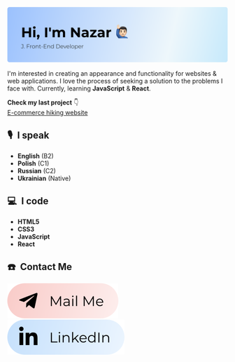 ![Hi, I'm Nazar][img_header]

<!-- # Hi, I'm Nazar 🙋🏻‍♂️ -->

I'm interested in creating an appearance and functionality for websites & web applications. I love the process of seeking a solution to the problems I face with. Currently, learning **JavaScript** & **React**.

**Check my last project** 👇
<br>
[E-commerce hiking website][link_project]

## 🎙 I speak 

- **English** (B2)  
- **Polish** (C1)  
- **Russian** (C2)  
- **Ukrainian** (Native)

## 💻 I code 

- **HTML5**
- **CSS3**
- **JavaScript**
- **React**

## ☎️ Contact Me 

<!-- [Mail Me][link_mail] | [LinkedIn][link_linkedin] -->
[![Mail][img_gmail]][link_mail] [![LinkedIn][img_linkedin]][link_linkedin]

<!-- Links -->
[link_project]: https://github.com/LiberViator/ecommerce-website
[link_mail]: mailto:nazar.poplavsky@gmail.com
[link_linkedin]: https://www.linkedin.com/in/npko/

<!-- Images -->
[img_header]: assets/header.svg
[img_gmail]: assets/gmail.svg
[img_linkedin]: assets/linkedin.svg

<!-- Icons made by https://github.com/coreui/coreui-icons -->
